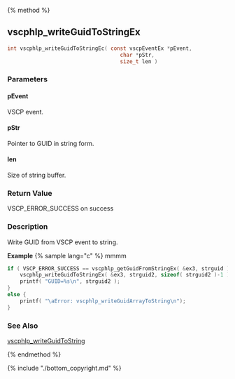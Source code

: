 
{% method %}
## vscphlp_writeGuidToStringEx

```c
int vscphlp_writeGuidToStringEc( const vscpEventEx *pEvent, 
                                    char *pStr, 
                                    size_t len )
```

### Parameters

#### pEvent
VSCP event.

#### pStr
Pointer to GUID in string form.

#### len
Size of string buffer.

### Return Value
VSCP_ERROR_SUCCESS on success

### Description
Write GUID from VSCP event to string. 

**Example** {% sample lang="c" %}
mmmm

```c
if ( VSCP_ERROR_SUCCESS == vscphlp_getGuidFromStringEx( &ex3, strguid ) ) {
    vscphlp_writeGuidToStringEx( &ex3, strguid2, sizeof( strguid2 )-1 );
    printf( "GUID=%s\n", strguid2 );
}
else {
    printf( "\aError: vscphlp_writeGuidArrayToString\n");
}

```


### See Also
[vscphlp_writeGuidToString](vscphlp_writeguidtostring.md)

{% endmethod %}

{% include "./bottom_copyright.md" %}